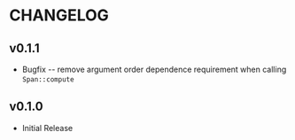 # CHANGELOG

## v0.1.1

* Bugfix -- remove argument order dependence requirement when calling
  `Span::compute`

## v0.1.0

* Initial Release
